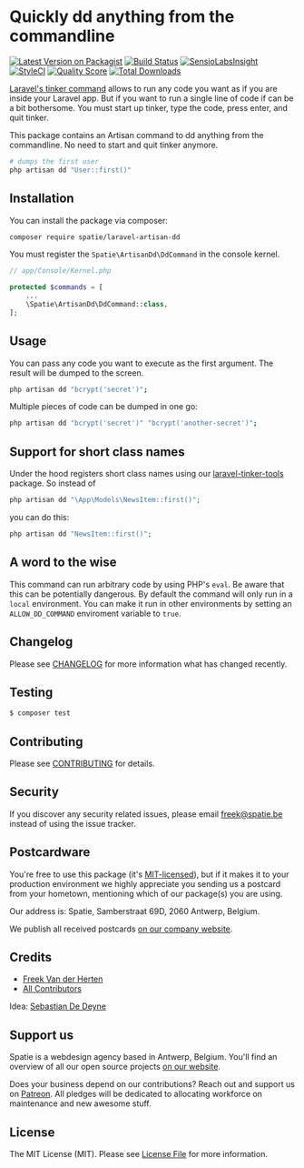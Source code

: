 # Quickly dd anything from the commandline

[![Latest Version on Packagist](https://img.shields.io/packagist/v/spatie/laravel-artisan-dd.svg?style=flat-square)](https://packagist.org/packages/spatie/laravel-artisan-dd)
[![Build Status](https://img.shields.io/travis/spatie/laravel-artisan-dd/master.svg?style=flat-square)](https://travis-ci.org/spatie/laravel-artisan-dd)
[![SensioLabsInsight](https://img.shields.io/sensiolabs/i/8358d984-f9e9-4de2-a69e-b6bd5369694b.svg?style=flat-square)](https://insight.sensiolabs.com/projects/8358d984-f9e9-4de2-a69e-b6bd5369694b)
[![StyleCI](https://styleci.io/repos/91107001/shield?branch=master)](https://styleci.io/repos/91107001)
[![Quality Score](https://img.shields.io/scrutinizer/g/spatie/laravel-artisan-dd.svg?style=flat-square)](https://scrutinizer-ci.com/g/spatie/laravel-artisan-dd)
[![Total Downloads](https://img.shields.io/packagist/dt/spatie/laravel-artisan-dd.svg?style=flat-square)](https://packagist.org/packages/spatie/laravel-artisan-dd)

[Laravel's tinker command](https://github.com/laravel/tinker) allows to run any code you want as if you are inside your Laravel app. But if you want to run a single line of code if can be a bit bothersome. You must start up tinker, type the code, press enter, and quit tinker.

This package contains an Artisan command to dd anything from the commandline. No need to start and quit tinker anymore.

```bash
# dumps the first user
php artisan dd "User::first()"
```

## Installation

You can install the package via composer:

```bash
composer require spatie/laravel-artisan-dd
```

You must register the `Spatie\ArtisanDd\DdCommand` in the console kernel.

```php
// app/Console/Kernel.php

protected $commands = [
    ...
    \Spatie\ArtisanDd\DdCommand::class,
];
```


## Usage

You can pass any code you want to execute as the first argument. The result will be dumped to the screen.

``` bash
php artisan dd "bcrypt('secret')"; 
```

Multiple pieces of code can be dumped in one go:

``` bash
php artisan dd "bcrypt('secret')" "bcrypt('another-secret')"; 
```

## Support for short class names

Under the hood registers short class names using our [laravel-tinker-tools](https://github.com/spatie/laravel-tinker-tools) package. So instead of 

```php
php artisan dd "\App\Models\NewsItem::first()"; 
```

you can do this:

```php
php artisan dd "NewsItem::first()"; 
```

## A word to the wise

This command can run arbitrary code by using PHP's `eval`. Be aware that this can be potentially dangerous. By default the command will only run in a `local` environment. You can make it run in other environments by setting an `ALLOW_DD_COMMAND` enviroment variable to `true`. 

## Changelog

Please see [CHANGELOG](CHANGELOG.md) for more information what has changed recently.

## Testing

``` bash
$ composer test
```

## Contributing

Please see [CONTRIBUTING](CONTRIBUTING.md) for details.

## Security

If you discover any security related issues, please email freek@spatie.be instead of using the issue tracker.

## Postcardware

You're free to use this package (it's [MIT-licensed](LICENSE.md)), but if it makes it to your production environment we highly appreciate you sending us a postcard from your hometown, mentioning which of our package(s) you are using.

Our address is: Spatie, Samberstraat 69D, 2060 Antwerp, Belgium.

We publish all received postcards [on our company website](https://spatie.be/en/opensource/postcards).

## Credits

- [Freek Van der Herten](https://github.com/freekmurze)
- [All Contributors](../../contributors)

Idea: [Sebastian De Deyne](https://github.com/sebastiandedeyne)

## Support us

Spatie is a webdesign agency based in Antwerp, Belgium. You'll find an overview of all our open source projects [on our website](https://spatie.be/opensource).

Does your business depend on our contributions? Reach out and support us on [Patreon](https://www.patreon.com/spatie). 
All pledges will be dedicated to allocating workforce on maintenance and new awesome stuff.

## License

The MIT License (MIT). Please see [License File](LICENSE.md) for more information.
